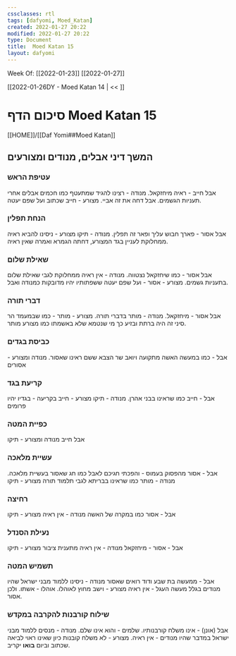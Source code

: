 ```yaml
---
cssclasses: rtl
tags: [dafyomi, Moed_Katan] 
created: 2022-01-27 20:22
modified: 2022-01-27 20:22
type: Document
title:  Moed Katan 15
layout: dafyomi
---
```

Week Of: [[2022-01-23]]
[[2022-01-27]]

[[2022-01-26DY - Moed Katan 14 | << ]] 

# סיכום הדף  Moed Katan 15
 
[[HOME]]/[[Daf Yomi##Moed Katan]]
## המשך דיני אבלים, מנודים ומצורעים
### עטיפת הראש
אבל חייב - ראיה מיחזקאל.
מנודה - רצינו להגיד שמתעטף כמו חכמים אבלים אחרי תעניות הגשמים. אבל דחה את זה אביי.
מצורע - חייב שכתוב ועל שפם יעטה.
### הנחת תפלין
אבל אסור - פארך חבוש עליך ופאר זה תפלין.
מנודה - תיקו
מצורע - ניסינו להביא ראיה ממחלוקת לעניין בגד המצורע, דחתה הגמרא ואמרה שאין ראיה. 
### שאילת שלום
אבל אסור - כמו שיחזקאל נצטווה.
מנודה - אין ראיה ממחלוקת לגבי שאילת שלום בתעניות גשמים. 
מצורע - אסור - ועל שפם יעטה ששפתותיו יהיו מדובקות כמנודה ואבל.
### דברי תורה
אבל אסור - מיחזקאל.
מנודה - מותר בדברי תורה.
מצורע - מותר - כמו שבמעמד הר סיני זה היה ברתת ובזיע כך מי שנטמא שלא באשמתו כמו מצורע מותר.
### כביסת בגדים
אבל - כמו במעשה האשה מתקועה ויואב שר הצבא ששם ראינו שאסור.
מנודה ומצורע - אסורים
### קריעת בגד
אבל - חייב כמו שראינו בבני אהרן.
מנודה - תיקו
מצורע - חייב בקריעה - בגדיו יהיו פרומים
### כפיית המטה
אבל חייב
מנודה ומצורע - תיקו
### עשיית מלאכה
אבל - אסור מהפסוק בעמוס - והפכתי חגיכם לאבל כמו חג שאסור בעשיית מלאכה.
מנודה - מותר כמו שראינו בבריתא לגבי תלמוד תורה
מצורע - תיקו
### רחיצה 
אבל - אסור כמו במקרה של האשה
מנודה - אין ראיה 
מצורע - תיקו
### נעילת הסנדל
אבל - אסור - מיחזקאל
מנודה - אין ראיה מתענית ציבור
מצורע - תיקו
### תשמיש המטה
אבל - ממעשה בת שבע ודוד רואים שאסור
מנודה - ניסינו ללמוד מבני ישראל שהיו מנודים בגלל מעשה העגל - אין ראיה
מצורע - וישב מחוץ לאוהלו. אוהלו - אשתו. ולכן אסור.
### שילוח קורבנות להקרבה במקדש
אבל (אונן) - אינו משלח קורבנותיו. שלמים - והוא אינו שלם.
מנודה - מנסים ללמוד מבני ישראל במדבר שהיו מנודים - אין ראיה.
מצורע - לא משלח קובנות כיון שאינו ראוי לביאה שכתוב וביום **בואו** יקריב.



























